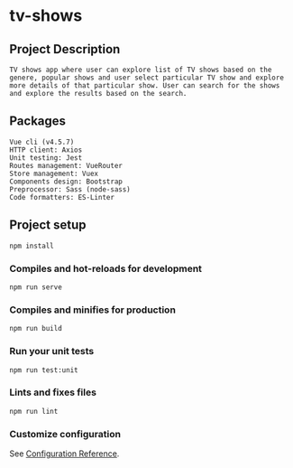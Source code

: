 # tv-shows

## Project Description
```
TV shows app where user can explore list of TV shows based on the genere, popular shows and user select particular TV show and explore more details of that particular show. User can search for the shows and explore the results based on the search. 
```
## Packages
```
Vue cli (v4.5.7)
HTTP client: Axios
Unit testing: Jest
Routes management: VueRouter
Store management: Vuex 
Components design: Bootstrap
Preprocessor: Sass (node-sass)
Code formatters: ES-Linter
```
## Project setup
```
npm install
```

### Compiles and hot-reloads for development
```
npm run serve
```

### Compiles and minifies for production
```
npm run build
```

### Run your unit tests
```
npm run test:unit
```

### Lints and fixes files
```
npm run lint
```

### Customize configuration
See [Configuration Reference](https://cli.vuejs.org/config/).
